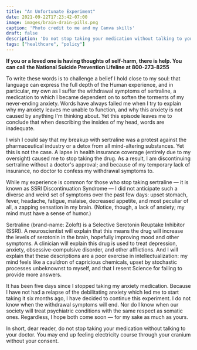 ```yaml
---
title: "An Unfortunate Experiment"
date: 2021-09-22T17:23:42-07:00
image: images/brain-drain-pills.png
caption: 'Photo credit to me and my Canva skills'
draft: false
description: 'Do not stop taking your medication without talking to your doctor. You may end up feeling electricity course through your cranium without your consent.'
tags: ["healthcare", "policy"]
---
```


**If you or a loved one is having thoughts of self-harm, there is help. You can call the National Suicide Prevention Lifeline at 800-273-8255**

To write these words is to challenge a belief I hold close to my soul: that language can express the full depth of the Human experience, and in particular, my own as I suffer the withdrawal symptoms of sertraline, a medication to which I became dependent on to soften the torments of my never-ending anxiety. Words have always failed me when I try to explain why my anxiety leaves me unable to function, and why this anxiety is not caused by anything I'm thinking about. Yet this episode leaves me to conclude that when describing the insides of my head, words are inadequate.

I wish I could say that my breakup with sertraline was a protest against the pharmaceutical industry or a detox from all mind-altering substances. Yet this is not the case. A lapse in health insurance coverage (entirely due to my oversight) caused me to stop taking the drug. As a result, I am discontinuing sertraline without a doctor's approval; and because of my temporary lack of insurance, no doctor to confess my withdrawal symptoms to.

While my experience is common for those who stop taking sertraline — it is known as SSRI Discontinuation Syndrome — I did not anticipate such a diverse and weird set of symptoms over the past few days: upset stomach, fever, headache, fatigue, malaise, decreased appetite, and most peculiar of all, a zapping sensation in my brain. (Notice, though, a lack of anxiety; my mind must have a sense of humor.)

Sertraline (brand-name: Zoloft) is a Selective Serotonin Reuptake Inhibitor (SSRI). A neuroscientist will explain that this means the drug will increase the levels of serotonin in the brain, hopefully improving mood and other symptoms. A clinician will explain this drug is used to treat depression, anxiety, obsessive-compulsive disorder, and other afflictions. And I will explain that these descriptions are a poor exercise in intellectualization: my mind feels like a cauldron of capricious chemicals, upset by stochastic processes unbeknownst to myself, and that I resent Science for failing to provide more answers.

It has been five days since I stopped taking my anxiety medication. Because I have not had a relapse of the debilitating anxiety which led me to start taking it six months ago, I have decided to continue this experiment. I do not know when the withdrawal symptoms will end. Nor do I know when our society will treat psychiatric conditions with the same respect as somatic ones. Regardless, I hope both come soon — for my sake as much as yours.

In short, dear reader, do not stop taking your medication without talking to your doctor. You may end up feeling electricity course through your cranium without your consent. 
